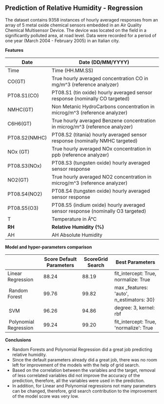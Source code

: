  ## Prediction of Relative Humidity - Regression

The dataset contains 9358 instances of hourly averaged responses from an array of 5 metal oxide chemical sensors embedded in an Air Quality Chemical Multisensor Device. The device was located on the field in a significantly polluted area, at road level. Data were recorded for a period of one year (March 2004 - February 2005) in an Italian city.

**Features**

| Date                        | Date (DD/MM/YYYY) |
| --- | --- |
| Time                        | Time (HH.MM.SS) |
| CO(GT)                | True hourly averaged concentration CO in mg/m^3 (reference analyzer) |
| PT08.S1(CO)                | PT08.S1 (tin oxide) hourly averaged sensor response (nominally CO targeted) |
| NMHC(GT) | Non Metanic HydroCarbons concentration in microg/m^3 (reference analyzer) |
| C6H6(GT) | True hourly averaged Benzene concentration in microg/m^3 (reference analyzer) |
| PT08.S2(NMHC) | PT08.S2 (titania) hourly averaged sensor response (nominally NMHC targeted) |
| NOx (GT) | True hourly averaged NOx concentration in ppb (reference analyzer) |
| PT08.S3(NOx) | PT08.S3 (tungsten oxide) hourly averaged sensor response |
| NO2(GT)         | True hourly averaged NO2 concentration in microg/m^3 (reference analyzer) |
| PT08.S4(NO2)         | PT08.S4 (tungsten oxide) hourly averaged sensor response |
| PT08.S5(O3)           | PT08.S5 (indium oxide) hourly averaged sensor response (nominally O3 targeted) |
| T | Temperature in Â°C |
| **RH** | **Relative Humidity (%)** |
| AH | AH Absolute Humidity   |



**Model and hyper-parameters comparison**

|   | Score Default Parameters | ScoreGrid Search | Best Parameters |
| --- | --- | --- | --- |
| ﻿Linear Regression | ﻿88.24 | ﻿88.19 | ﻿fit\_intercept: True, normalize: True |
| ﻿ Random Forest | ﻿99.76 | 99.82 | ﻿max \_features: &#39;auto&#39;, n\_estimators: 30} |
| ﻿ SVM | ﻿96.26 | ﻿94.86 | ﻿degree: 3, kernel: rbf |
| ﻿ Polynomial Regression | ﻿99.24 | ﻿99.20 | ﻿fit\_intercept: True, &#39;normalize&#39;: True |

**Conclusions**

- Random Forests and Polynomial Regression did a great job predicting relative humidity.
- Since the default parameters already did a great job, there was no room left for improvement of the models with the help of grid search.
- Based on the correlation between the variables and the target, removal of less correlated variables did not improve the accuracy of the prediction, therefore, all the variables were used in the prediction.
- In addition, for Linear and Polynomial regressions not many parameters can be changed, therefore, grid search contribution to the improvement of the model score was very low.
